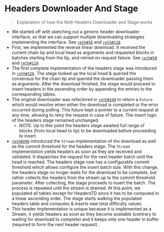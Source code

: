 # Headers Downloader And Stage

> Explanation of how the Reth Headers Downloader and Stage works

* We started off with sketching out a generic header downloader interface, so that we can support multiple downloading strategies implementing the interface. See [`reth#58`](https://github.com/paradigmxyz/reth/pull/58) and [`reth#118`](https://github.com/paradigmxyz/reth/pull/118).
* First, we implemented the reverse linear download. It received the current chain tip and local head as arguments and requested blocks in batches starting from the tip, and retried on request failure. See [`reth#58`](https://github.com/paradigmxyz/reth/pull/58) and [`reth#119`](https://github.com/paradigmxyz/reth/pull/119).
* The first complete implementation of the headers stage was introduced in [`reth#126`](https://github.com/paradigmxyz/reth/pull/126). The stage looked up the local head & queried the consensus for the chain tip and queried the downloader passing them as arguments. After the download finished, the stage would proceed to insert headers in the ascending order by appending the entries to the corresponding tables.
* The original downloader was refactored in [`reth#249`](https://github.com/paradigmxyz/reth/pull/249) to return a `Future` which would resolve when either the download is completed or the error occurred during polling. This future kept a pointer to a current request at any time, allowing to retry the request in case of failure. The insert logic of the headers stage remained unchanged.
    * NOTE: Up to this point the headers stage awaited full range of blocks (from local head to tip) to be downloaded before proceeding to insert.
* [`reth#296`](https://github.com/paradigmxyz/reth/pull/296) introduced the `Stream` implementation of the download as well as the commit threshold for the headers stage. The `Stream` implementation yields headers as soon as they are received and validated. It dispatches the request for the next header batch until the head is reached. The headers stage now has a configurable commit threshold which allows configure the insert batch size. With this change, the headers stage no longer waits for the download to be complete, but rather collects the headers from the stream up to the commit threshold parameter. After collecting, the stage proceeds to insert the batch. The process is repeated until the stream is drained. At this point, we populated all tables except for HeadersTD since it has to be computed in a linear ascending order. The stage starts walking the populated headers table and computes & inserts new total difficulty values.
* This header implementation is unique because it is implemented as a Stream, it yields headers as soon as they become available (contrary to waiting for download to complete) and it keeps only one header in buffer (required to form the next header request) .

